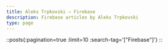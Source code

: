 ```yaml
---
title: Aleks Trpkovski — Firebase
description: Firebase articles by Aleks Trpkovski
type: page
---
```


::posts{:pagination=true :limit=10 :search-tag='["Firebase"]'}
::
